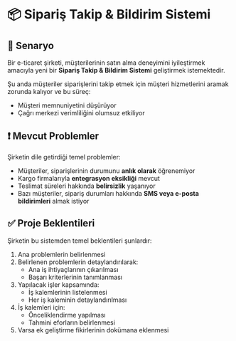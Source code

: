 # 📦 Sipariş Takip & Bildirim Sistemi

## 🎯 Senaryo

Bir e-ticaret şirketi, müşterilerinin satın alma deneyimini iyileştirmek amacıyla yeni bir **Sipariş Takip & Bildirim Sistemi** geliştirmek istemektedir. 

Şu anda müşteriler siparişlerini takip etmek için müşteri hizmetlerini aramak zorunda kalıyor ve bu süreç:
- Müşteri memnuniyetini düşürüyor
- Çağrı merkezi verimliliğini olumsuz etkiliyor

## ❗ Mevcut Problemler

Şirketin dile getirdiği temel problemler:
- Müşteriler, siparişlerinin durumunu **anlık olarak** öğrenemiyor
- Kargo firmalarıyla **entegrasyon eksikliği** mevcut
- Teslimat süreleri hakkında **belirsizlik** yaşanıyor
- Bazı müşteriler, sipariş durumları hakkında **SMS veya e-posta bildirimleri** almak istiyor

## ✅ Proje Beklentileri

Şirketin bu sistemden temel beklentileri şunlardır:

1. Ana problemlerin belirlenmesi
2. Belirlenen problemlerin detaylandırılarak:
   - Ana iş ihtiyaçlarının çıkarılması
   - Başarı kriterlerinin tanımlanması
3. Yapılacak işler kapsamında:
   - İş kalemlerinin listelenmesi
   - Her iş kaleminin detaylandırılması
4. İş kalemleri için:
   - Önceliklendirme yapılması
   - Tahmini eforların belirlenmesi
5. Varsa ek geliştirme fikirlerinin dokümana eklenmesi

